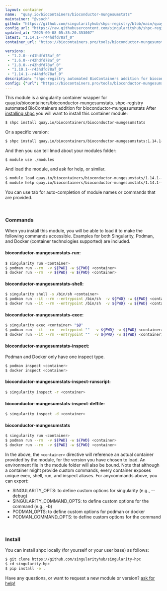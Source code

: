 ```yaml
---
layout: container
name:  "quay.io/biocontainers/bioconductor-mungesumstats"
maintainer: "@vsoch"
github: "https://github.com/singularityhub/shpc-registry/blob/main/quay.io/biocontainers/bioconductor-mungesumstats/container.yaml"
config_url: "https://raw.githubusercontent.com/singularityhub/shpc-registry/main/quay.io/biocontainers/bioconductor-mungesumstats/container.yaml"
updated_at: "2025-09-08 05:35:20.353007"
latest: "1.14.1--r44hdfd78af_0"
container_url: "https://biocontainers.pro/tools/bioconductor-mungesumstats"

versions:
 - "1.2.0--r41hdfd78af_0"
 - "1.6.0--r42hdfd78af_0"
 - "1.8.0--r43hdfd78af_0"
 - "1.10.1--r43hdfd78af_0"
 - "1.14.1--r44hdfd78af_0"
description: "shpc-registry automated BioContainers addition for bioconductor-mungesumstats"
config: {"url": "https://biocontainers.pro/tools/bioconductor-mungesumstats", "maintainer": "@vsoch", "description": "shpc-registry automated BioContainers addition for bioconductor-mungesumstats", "latest": {"1.14.1--r44hdfd78af_0": "sha256:e8de59892c9ad8c0e5c4683889bf289a4c36f7a55830ea2ae721271de3f112d4"}, "tags": {"1.2.0--r41hdfd78af_0": "sha256:79722dfe89d3b50e2e9724ddea2081e92987efc639fc0cde3e13b8a1ec97a37e", "1.6.0--r42hdfd78af_0": "sha256:faac0a85cf15ade332731bd268e1a518cf55fcc3a8980e0aa662b6d0945e6afe", "1.8.0--r43hdfd78af_0": "sha256:bde640e67410b891afc0e900633107ec7cf51148b200de9323429505bd7f1e4d", "1.10.1--r43hdfd78af_0": "sha256:f2bb0b529d075c74af43bc6b057f9e2c4033875aa98e562615993515b2f5d30a", "1.14.1--r44hdfd78af_0": "sha256:e8de59892c9ad8c0e5c4683889bf289a4c36f7a55830ea2ae721271de3f112d4"}, "docker": "quay.io/biocontainers/bioconductor-mungesumstats"}
---
```


This module is a singularity container wrapper for quay.io/biocontainers/bioconductor-mungesumstats.
shpc-registry automated BioContainers addition for bioconductor-mungesumstats
After [installing shpc](#install) you will want to install this container module:


```bash
$ shpc install quay.io/biocontainers/bioconductor-mungesumstats
```

Or a specific version:

```bash
$ shpc install quay.io/biocontainers/bioconductor-mungesumstats:1.14.1--r44hdfd78af_0
```

And then you can tell lmod about your modules folder:

```bash
$ module use ./modules
```

And load the module, and ask for help, or similar.

```bash
$ module load quay.io/biocontainers/bioconductor-mungesumstats/1.14.1--r44hdfd78af_0
$ module help quay.io/biocontainers/bioconductor-mungesumstats/1.14.1--r44hdfd78af_0
```

You can use tab for auto-completion of module names or commands that are provided.

<br>

### Commands

When you install this module, you will be able to load it to make the following commands accessible.
Examples for both Singularity, Podman, and Docker (container technologies supported) are included.

#### bioconductor-mungesumstats-run:

```bash
$ singularity run <container>
$ podman run --rm  -v ${PWD} -w ${PWD} <container>
$ docker run --rm  -v ${PWD} -w ${PWD} <container>
```

#### bioconductor-mungesumstats-shell:

```bash
$ singularity shell -s /bin/sh <container>
$ podman run --it --rm --entrypoint /bin/sh  -v ${PWD} -w ${PWD} <container>
$ docker run --it --rm --entrypoint /bin/sh  -v ${PWD} -w ${PWD} <container>
```

#### bioconductor-mungesumstats-exec:

```bash
$ singularity exec <container> "$@"
$ podman run --it --rm --entrypoint ""  -v ${PWD} -w ${PWD} <container> "$@"
$ docker run --it --rm --entrypoint ""  -v ${PWD} -w ${PWD} <container> "$@"
```

#### bioconductor-mungesumstats-inspect:

Podman and Docker only have one inspect type.

```bash
$ podman inspect <container>
$ docker inspect <container>
```

#### bioconductor-mungesumstats-inspect-runscript:

```bash
$ singularity inspect -r <container>
```

#### bioconductor-mungesumstats-inspect-deffile:

```bash
$ singularity inspect -d <container>
```



#### bioconductor-mungesumstats

```bash
$ singularity run <container>
$ podman run --rm  -v ${PWD} -w ${PWD} <container>
$ docker run --rm  -v ${PWD} -w ${PWD} <container>
```


In the above, the `<container>` directive will reference an actual container provided
by the module, for the version you have chosen to load. An environment file in the
module folder will also be bound. Note that although a container
might provide custom commands, every container exposes unique exec, shell, run, and
inspect aliases. For anycommands above, you can export:

 - SINGULARITY_OPTS: to define custom options for singularity (e.g., --debug)
 - SINGULARITY_COMMAND_OPTS: to define custom options for the command (e.g., -b)
 - PODMAN_OPTS: to define custom options for podman or docker
 - PODMAN_COMMAND_OPTS: to define custom options for the command

<br>

### Install

You can install shpc locally (for yourself or your user base) as follows:

```bash
$ git clone https://github.com/singularityhub/singularity-hpc
$ cd singularity-hpc
$ pip install -e .
```

Have any questions, or want to request a new module or version? [ask for help!](https://github.com/singularityhub/singularity-hpc/issues)